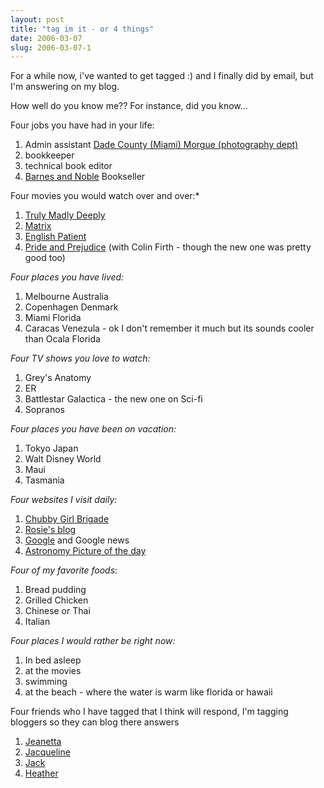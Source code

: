 ```yaml
---
layout: post
title: "tag im it - or 4 things"
date: 2006-03-07
slug: 2006-03-07-1
---
```


For a while now, i&apos;ve wanted to get tagged :) and   I finally did by email, but I&apos;m answering on my blog.

How well do you know me?? For instance, did you know...

Four jobs you have had in your life:
1.  Admin assistant  [Dade County (Miami) Morgue (photography dept)](http://www.miamidade.gov/medexam/imaging_info.asp) 
2.  bookkeeper
3.  technical book editor
4.   [Barnes and Noble](http://www.barnesandnoble.com/)  Bookseller

Four movies you would watch over and over:*
1. [Truly Madly Deeply](http://www.imdb.com/title/tt0103129/?fr=c2l0ZT1kZnx0dD0xfGZiPXV8cG49MHxrdz0xfHE9dHJ1ZWx5IG1hZGx5IGRlZXBseXxmdD0xfG14PTIwfGxtPTUwMHxjbz0xfGh0bWw9MXxubT0x;fc=1;ft=2;fm=1) 
2.   [Matrix](http://www.imdb.com/title/tt0133093/?fr=c2l0ZT1kZnx0dD0xfGZiPXV8cG49MHxrdz0xfHE9bWF0cml4fGZ0PTF8bXg9MjB8bG09NTAwfGNvPTF8aHRtbD0xfG5tPTE_;fc=1;ft=51;fm=1) 
3.   [English Patient](http://www.imdb.com/title/tt0116209/?fr=c2l0ZT1kZnx0dD0xfGZiPXV8cG49MHxrdz0xfHE9RW5nbGlzaCBQYXRpZW50fGZ0PTF8bXg9MjB8bG09NTAwfGNvPTF8aHRtbD0xfG5tPTE_;fc=1;ft=21) 
4.   [Pride and Prejudice](http://www.imdb.com/title/tt0112130/?fr=c2l0ZT1kZnx0dD0xfGZiPXV8cG49MHxrdz0xfHE9cHJpZGUgYW5kfGZ0PTF8bXg9MjB8bG09NTAwfGNvPTF8aHRtbD0xfG5tPTE_;fc=2;ft=30;fm=1)  (with Colin Firth - though the new one was pretty good too)

*Four places you have lived:*
1.  Melbourne Australia
2.  Copenhagen Denmark
3.  Miami Florida
4.  Caracas Venezula - ok I don&apos;t remember it much but its sounds cooler than Ocala Florida

*Four TV shows you love to watch:*
1.  Grey&apos;s Anatomy 
2.  ER
3.  Battlestar Galactica - the new one on Sci-fi
4. Sopranos


*Four places you have been on vacation:*
1.  Tokyo Japan 
2.  Walt Disney World
3.  Maui
4.  Tasmania

*Four websites I visit daily:* 
1.  [Chubby Girl Brigade](http://www.chubbygirlbrigade.com/) 
2.  [Rosie&apos;s blog](http://www.rosie.com/) 
3.   [Google](http://www.google.com)  and Google news
4.   [Astronomy Picture of the day](http://antwrp.gsfc.nasa.gov/apod/astropix.htm) 

*Four of my favorite foods*:
1.  Bread pudding
2.  Grilled Chicken
3.  Chinese or Thai
4.  Italian

*Four places I would rather be right now:*
1.  In bed asleep
2.  at the movies
3.  swimming
4.  at the beach - where the water is warm like florida or hawaii

Four friends who I have tagged that I think will respond, I&apos;m tagging bloggers so they can blog there answers
1.   [Jeanetta](http://www.livejournal.com/users/jeanetta_lucier/) 
2.  [Jacqueline](http://www.muttmansion.com/sor) 
3.  [Jack](http://www.muttmansion.com/ds) 
4.  [Heather](http://hstankowski.wordpress.com/) 
